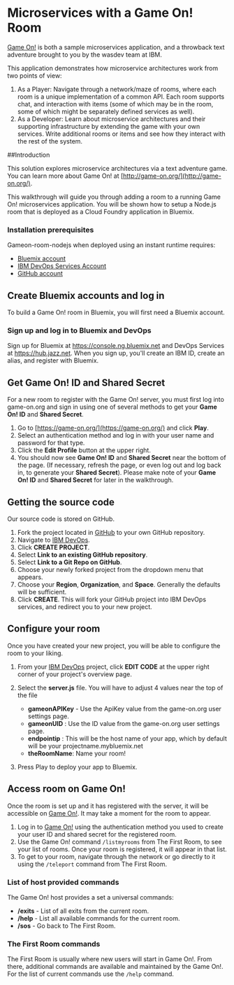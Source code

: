 # Microservices with a Game On! Room
[Game On!](https://game-on.org/) is both a sample microservices application, and a throwback text adventure brought to you by the wasdev team at IBM.

This application demonstrates how microservice architectures work from two points of view:

1. As a Player: Navigate through a network/maze of rooms, where each room is a unique implementation of a common API. Each room supports chat, and interaction with items (some of which may be in the room, some of which might be separately defined services as well).
2. As a Developer: Learn about microservice architectures and their supporting infrastructure by extending the game with your own services. Write additional rooms or items and see how they interact with the rest of the system.


##Introduction

This solution explores microservice architectures via a text adventure game. You can learn more about Game On! at [http://game-on.org/](http://game-on.org/).

This walkthrough will guide you through adding a room to a running Game On! microservices application.  You will be shown how to setup a Node.js room that is deployed as a Cloud Foundry application in Bluemix. 

### Installation prerequisites

Gameon-room-nodejs when deployed using an instant runtime requires:

- [Bluemix account](https://console.ng.bluemix.net)
- [IBM DevOps Services Account](https://hub.jazz.net/register)
- [GitHub account](https://github.com/)


## Create Bluemix accounts and log in
To build a Game On! room in Bluemix, you will first need a Bluemix account. 

### Sign up and log in to Bluemix and DevOps
Sign up for Bluemix at https://console.ng.bluemix.net and DevOps Services at https://hub.jazz.net. When you sign up, you'll create an IBM ID, create an alias, and register with Bluemix.

## Get Game On! ID and Shared Secret
For a new room to register with the Game On! server, you must first log into game-on.org and sign in using one of several methods to get your **Game On! ID** and **Shared Secret**.

1.  Go to [https://game-on.org/](https://game-on.org/) and click **Play**.
2.  Select an authentication method and log in with your user name and password for that type.
3.  Click the **Edit Profile** button at the upper right.
4.  You should now see **Game On! ID** and **Shared Secret** near the bottom of the page.  (If necessary, refresh the page, or even log out and log back in, to generate your **Shared Secret**).  Please make note of your **Game On! ID** and **Shared Secret** for later in the walkthrough.

## Getting the source code

Our source code is stored on GitHub. 

1. Fork the project located in [GitHub](https://github.com/cfsworkload/gameon-room-nodejs) to your own GitHub repository.
2. Navigate to [IBM DevOps](https://hub.jazz.net/).
3. Click **CREATE PROJECT**.
4. Select **Link to an existing GitHub repository**.
5. Select **Link to a Git Repo on GitHub**.
6. Choose your newly forked project from the dropdown menu that appears. 
7. Choose your **Region**, **Organization**, and **Space**.  Generally the defaults will be sufficient.
8. Click **CREATE**.  This will fork your GitHub project into IBM DevOps services, and redirect you to your new project.

## Configure your room

Once you have created your new project, you will be able to configure the room to your liking.

1. From your [IBM DevOps](https://hub.jazz.net/) project, click **EDIT CODE** at the upper right corner of your project's overview page.
2. Select the **server.js** file. You will have to adjust 4 values near the top of the file
	 
	 - **gameonAPIKey** - Use the ApiKey value from the game-on.org user settings page.
	 - **gameonUID** : Use the ID value from the game-on.org user settings page.
	 - **endpointip** : This will be the host name of your app, which by default will be your projectname.mybluemix.net
	 - **theRoomName**:  Name your room!

3. Press Play to deploy your app to Bluemix.

## Access room on Game On!
Once the room is set up and it has registered with the server, it will be accessible on [Game On!](https://game-on.org/). It may take a moment for the room to appear.

1. Log in to [Game On!](https://game-on.org/) using the authentication method you used to create your user ID and shared secret for the registered room.
2. Use the Game On! command `/listmyrooms` from The First Room, to see your list of rooms. Once your room is registered, it will appear in that list.
3. To get to your room, navigate through the network or go directly to it using the `/teleport` command from The First Room.

### List of host provided commands
The Game On! host provides a set a universal commands:
- **/exits** - List of all exits from the current room.
- **/help** - List all available commands for the current room.
- **/sos** - Go back to The First Room.

### The First Room commands
The First Room is usually where new users will start in Game On!. From there, additional commands are available and maintained by the Game On!. For the list of current commands use the `/help` command.

